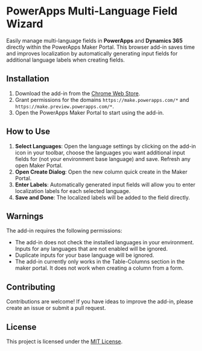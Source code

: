 # PowerApps Multi-Language Field Wizard

Easily manage multi-language fields in **PowerApps** and **Dynamics 365** directly within the PowerApps Maker Portal. This browser add-in saves time and improves localization by automatically generating input fields for additional language labels when creating fields.


## Installation
1. Download the add-in from the [Chrome Web Store](https://chromewebstore.google.com/detail/multi-language-field-wiza/mfodgfglckpdbdclfaekoefakdkfcpag?authuser=0&hl=en).
2. Grant permissions for the domains `https://make.powerapps.com/*` and `https://make.preview.powerapps.com/*`.
3. Open the PowerApps Maker Portal to start using the add-in.

## How to Use
1. **Select Languages**: Open the language settings by clicking on the add-in icon in your toolbar, choose the languages you want additional input fields for (not your environment base language) and save. Refresh any open Maker Portal.
2. **Open Create Dialog**: Open the new column quick create in the Maker Portal.
3. **Enter Labels**: Automatically generated input fields will allow you to enter localization labels for each selected language.
4. **Save and Done**: The localized labels will be added to the field directly.

## Warnings
The add-in requires the following permissions:
- The add-in does not check the installed languages in your environment. Inputs for any languages that are not enabled will be ignored.
- Duplicate inputs for your base language will be ignored.
- The add-in currently only works in the Table-Columns section in the maker portal. It does not work when creating a column from a form.

## Contributing
Contributions are welcome! If you have ideas to improve the add-in, please create an issue or submit a pull request.

## License
This project is licensed under the [MIT License](https://github.com/Niklas-Boesch/Multi-Language-Field-Wizard-for-PowerApps/blob/main/LICENSE).
